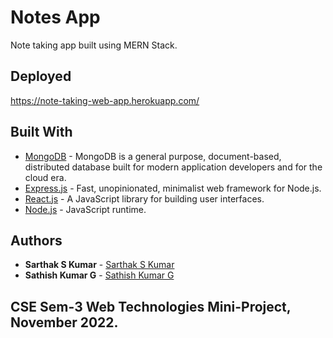 # Notes App

Note taking app built using MERN Stack.

## Deployed

https://note-taking-web-app.herokuapp.com/

## Built With

* [MongoDB](https://www.mongodb.com/) - MongoDB is a general purpose, document-based, distributed database built for modern application developers and for the cloud era.
* [Express.js](https://reactjs.org/) - Fast, unopinionated, minimalist web framework for Node.js.
* [React.js](https://reactjs.org/) - A JavaScript library for building user interfaces.
* [Node.js](https://reactjs.org/) - JavaScript runtime.


## Authors

* **Sarthak S Kumar** - [Sarthak S Kumar](https://github.com/SarthakSKumar)
* **Sathish Kumar G** - [Sathish Kumar G](https://github.com/sathishkumarg5024)


## CSE Sem-3 Web Technologies Mini-Project, November 2022.
